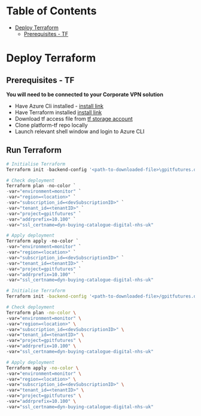# Table of Contents
- [Deploy Terraform](#Deploy-Terraform)
  * [Prerequisites - TF](#Prerequisites---TF)
  
# Deploy Terraform

## Prerequisites - TF

**You will need to be connected to your Corporate VPN solution**

- Have Azure Cli installed - [install link](https://docs.microsoft.com/en-us/cli/azure/install-azure-cli)
- Have Terraform installed [install link](https://www.terraform.io/downloads.html)
- Download tf access file from [tf storage account](https://gpitfuturessatf.blob.core.windows.net/tfaccessfiles/gpitfutures.devsub.tfstate.tf)
- Clone platform-tf repo locally
- Launch relevant shell window and login to Azure CLI

## Run Terraform

```powershell
# Initialise Terraform
Terraform init -backend-config '<path-to-downloaded-file>\gpitfutures.devsub.tfstate.tf' -backend-config="key=gpit.monitor.terraform.tfstate"

# Check deployment
Terraform plan -no-color `
-var="environment=monitor" `
-var="region=<location>" `
-var="subscription_id=<devSubscriptionID>" `
-var="tenant_id=<tenantID>" `
-var="project=gpitfutures" `
-var="addrprefix=10.100" `
-var="ssl_certname=dyn-buying-catalogue-digital-nhs-uk"

# Apply deployment
Terraform apply -no-color `
-var="environment=monitor" `
-var="region=<location>" `
-var="subscription_id=<devSubscriptionID>" `
-var="tenant_id=<tenantID>" `
-var="project=gpitfutures" `
-var="addrprefix=10.100" `
-var="ssl_certname=dyn-buying-catalogue-digital-nhs-uk"
```

```bash
# Initialise Terraform
Terraform init -backend-config '<path-to-downloaded-file>/gpitfutures.devsub.tfstate.tf' -backend-config="key=gpit.monitor.terraform.tfstate"

# Check deployment
Terraform plan -no-color \
-var="environment=monitor" \
-var="region=<location>" \
-var="subscription_id=<devSubscriptionID>" \
-var="tenant_id=<tenantID>" \
-var="project=gpitfutures" \
-var="addrprefix=10.100" \
-var="ssl_certname=dyn-buying-catalogue-digital-nhs-uk"

# Apply deployment
Terraform apply -no-color \
-var="environment=monitor" \
-var="region=<location>" \
-var="subscription_id=<devSubscriptionID>" \
-var="tenant_id=<tenantID>" \
-var="project=gpitfutures" \
-var="addrprefix=10.100" \
-var="ssl_certname=dyn-buying-catalogue-digital-nhs-uk"
```
